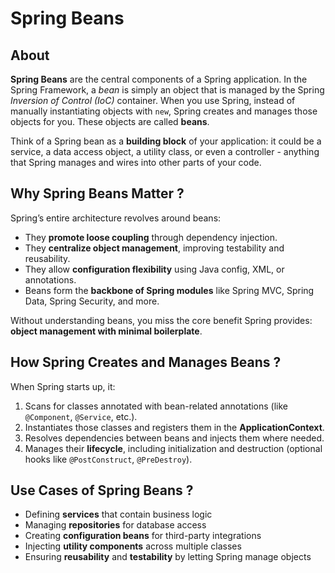 # Spring Beans

## About

**Spring Beans** are the central components of a Spring application. In the Spring Framework, a _bean_ is simply an object that is managed by the Spring _Inversion of Control (IoC)_ container. When you use Spring, instead of manually instantiating objects with `new`, Spring creates and manages those objects for you. These objects are called **beans**.

Think of a Spring bean as a **building block** of your application: it could be a service, a data access object, a utility class, or even a controller - anything that Spring manages and wires into other parts of your code.

## Why Spring Beans Matter ?

Spring’s entire architecture revolves around beans:

* They **promote loose coupling** through dependency injection.
* They **centralize object management**, improving testability and reusability.
* They allow **configuration flexibility** using Java config, XML, or annotations.
* Beans form the **backbone of Spring modules** like Spring MVC, Spring Data, Spring Security, and more.

Without understanding beans, you miss the core benefit Spring provides: **object management with minimal boilerplate**.

## How Spring Creates and Manages Beans ?

When Spring starts up, it:

1. Scans for classes annotated with bean-related annotations (like `@Component`, `@Service`, etc.).
2. Instantiates those classes and registers them in the **ApplicationContext**.
3. Resolves dependencies between beans and injects them where needed.
4. Manages their **lifecycle**, including initialization and destruction (optional hooks like `@PostConstruct`, `@PreDestroy`).

## Use Cases of Spring Beans ?

* Defining **services** that contain business logic
* Managing **repositories** for database access
* Creating **configuration beans** for third-party integrations
* Injecting **utility components** across multiple classes
* Ensuring **reusability** and **testability** by letting Spring manage objects
